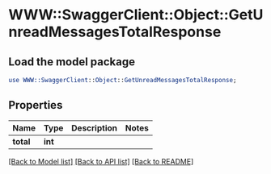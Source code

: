 # WWW::SwaggerClient::Object::GetUnreadMessagesTotalResponse

## Load the model package
```perl
use WWW::SwaggerClient::Object::GetUnreadMessagesTotalResponse;
```

## Properties
Name | Type | Description | Notes
------------ | ------------- | ------------- | -------------
**total** | **int** |  | 

[[Back to Model list]](../README.md#documentation-for-models) [[Back to API list]](../README.md#documentation-for-api-endpoints) [[Back to README]](../README.md)


